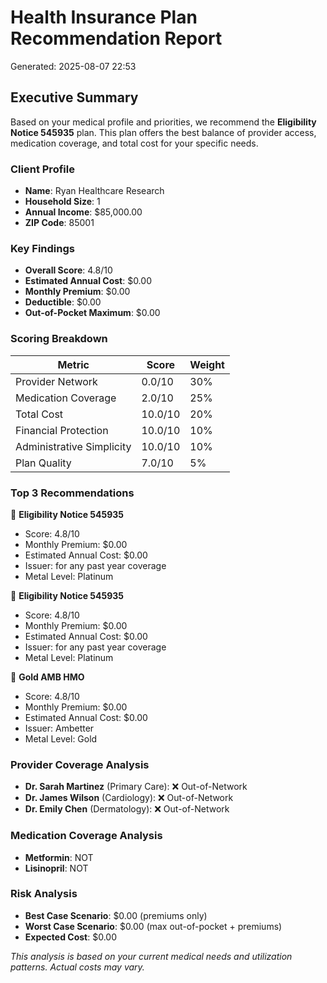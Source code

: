# Health Insurance Plan Recommendation Report
Generated: 2025-08-07 22:53

## Executive Summary
Based on your medical profile and priorities, we recommend the **Eligibility Notice 545935** plan. 
This plan offers the best balance of provider access, medication coverage, and total cost for your specific needs.

### Client Profile
- **Name**: Ryan Healthcare Research
- **Household Size**: 1
- **Annual Income**: $85,000.00
- **ZIP Code**: 85001

### Key Findings
- **Overall Score**: 4.8/10
- **Estimated Annual Cost**: $0.00
- **Monthly Premium**: $0.00
- **Deductible**: $0.00
- **Out-of-Pocket Maximum**: $0.00

### Scoring Breakdown
| Metric | Score | Weight |
|--------|-------|---------|
| Provider Network | 0.0/10 | 30% |
| Medication Coverage | 2.0/10 | 25% |
| Total Cost | 10.0/10 | 20% |
| Financial Protection | 10.0/10 | 10% |
| Administrative Simplicity | 10.0/10 | 10% |
| Plan Quality | 7.0/10 | 5% |

### Top 3 Recommendations


🥇 **Eligibility Notice 545935**
- Score: 4.8/10
- Monthly Premium: $0.00
- Estimated Annual Cost: $0.00
- Issuer: for any past year coverage
- Metal Level: Platinum

🥈 **Eligibility Notice 545935**
- Score: 4.8/10
- Monthly Premium: $0.00
- Estimated Annual Cost: $0.00
- Issuer: for any
past year coverage
- Metal Level: Platinum

🥉 **Gold AMB HMO**
- Score: 4.8/10
- Monthly Premium: $0.00
- Estimated Annual Cost: $0.00
- Issuer: Ambetter
- Metal Level: Gold

### Provider Coverage Analysis
- **Dr. Sarah Martinez** (Primary Care): ❌ Out-of-Network
- **Dr. James Wilson** (Cardiology): ❌ Out-of-Network
- **Dr. Emily Chen** (Dermatology): ❌ Out-of-Network

### Medication Coverage Analysis
- **Metformin**: NOT
- **Lisinopril**: NOT

### Risk Analysis
- **Best Case Scenario**: $0.00 (premiums only)
- **Worst Case Scenario**: $0.00 (max out-of-pocket + premiums)
- **Expected Cost**: $0.00

*This analysis is based on your current medical needs and utilization patterns. Actual costs may vary.*
